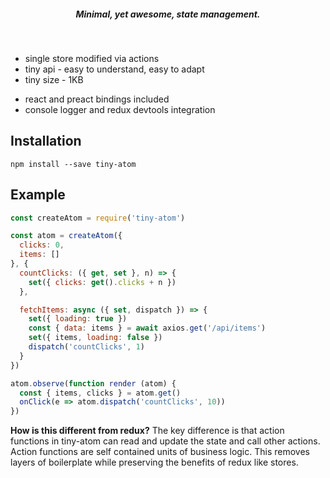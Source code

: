 <h5 align="center">Minimal, yet awesome, state management.</h5>
<br />

* single store modified via actions
* tiny api - easy to understand, easy to adapt
* tiny size - 1KB
+ react and preact bindings included
+ console logger and redux devtools integration

## Installation

    npm install --save tiny-atom

## Example

```js
const createAtom = require('tiny-atom')

const atom = createAtom({
  clicks: 0,
  items: []
}, {
  countClicks: ({ get, set }, n) => {
    set({ clicks: get().clicks + n })
  },

  fetchItems: async ({ set, dispatch }) => {
    set({ loading: true })
    const { data: items } = await axios.get('/api/items')
    set({ items, loading: false })
    dispatch('countClicks', 1)
  }
})

atom.observe(function render (atom) {
  const { items, clicks } = atom.get()
  onClick(e => atom.dispatch('countClicks', 10))
})
```

**How is this different from redux?** The key difference is that action functions in tiny-atom can read and update the state and call other actions. Action functions are self contained units of business logic. This removes layers of boilerplate while preserving the benefits of redux like stores.
